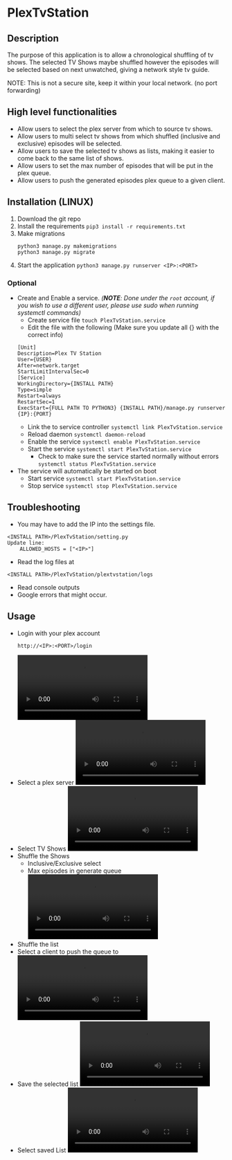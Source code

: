 # PlexTvStation

## Description
The purpose of this application is to allow a chronological shuffling of tv shows.
The selected TV Shows maybe shuffled however the episodes will be selected based on next unwatched, giving a network style tv guide.

NOTE: This is not a secure site, keep it within your local network. (no port forwarding)

## High level functionalities
- Allow users to select the plex server from which to source tv shows.
- Allow users to multi select tv shows from which shuffled (inclusive and exclusive) episodes will be selected.
- Allow users to save the selected tv shows as lists, making it easier to come back to the same list of shows.
- Allow users to set the max number of episodes that will be put in the plex queue.
- Allow users to push the generated episodes plex queue to a given client.

## Installation (LINUX)
1. Download the git repo
2. Install the requirements
    `pip3 install -r requirements.txt`
3. Make migrations
    ```
    python3 manage.py makemigrations
    python3 manage.py migrate
    ```
4. Start the application
    `python3 manage.py runserver <IP>:<PORT>`

### Optional
- Create and Enable a service. _(**NOTE**: Done under the `root` account, if you wish to use a different user, please use sudo when running systemctl commands)_
    - Create service file `touch PlexTvStation.service`
    - Edit the file with the following (Make sure you update all {} with the correct info)
    ```
    [Unit]
    Description=Plex TV Station
    User={USER}
    After=network.target
    StartLimitIntervalSec=0
    [Service]
    WorkingDirectory={INSTALL PATH}
    Type=simple
    Restart=always
    RestartSec=1
    ExecStart={FULL PATH TO PYTHON3} {INSTALL PATH}/manage.py runserver {IP}:{PORT}
    ```
    - Link the to service controller `systemctl link PlexTvStation.service`
    - Reload daemon `systemctl daemon-reload`
    - Enable the service `systemctl enable PlexTvStation.service`
    - Start the service `systemctl start PlexTvStation.service`
        - Check to make sure the service started normally without errors `systemctl status PlexTvStation.service`
- The service will automatically be started on boot
    - Start service `systemctl start PlexTvStation.service`
    - Stop service `systemctl stop PlexTvStation.service`
## Troubleshooting
- You may have to add the IP into the settings file.
```
<INSTALL PATH>/PlexTvStation/setting.py
Update line:
    ALLOWED_HOSTS = ["<IP>"]
``` 
- Read the log files at
```
<INSTALL PATH>/PlexTvStation/plextvstation/logs
```
- Read console outputs
- Google errors that might occur.

## Usage
- Login with your plex account
    ```
    http://<IP>:<PORT>/login
    ```
    ![LogIn](https://user-images.githubusercontent.com/50554850/103680804-b22be380-4f54-11eb-805e-be88c33bcd7b.mp4)
- Select a plex server
    ![Server Select](https://user-images.githubusercontent.com/50554850/103681439-77767b00-4f55-11eb-9c7b-366908e8d761.mp4)
- Select TV Shows
    ![Show Select](https://user-images.githubusercontent.com/50554850/103681471-82c9a680-4f55-11eb-91fc-cd2fab8fcbc9.mp4)
- Shuffle the Shows
    - Inclusive/Exclusive select
    - Max episodes in generate queue
    ![Shuffle](https://user-images.githubusercontent.com/50554850/103681522-9117c280-4f55-11eb-98a9-920b1a1b1fa4.mp4)
- Shuffle the list
- Select a client to push the queue to
    ![Client Push](https://user-images.githubusercontent.com/50554850/103681137-19e22e80-4f55-11eb-85b7-a96af9669d10.mp4)
- Save the selected list
    ![Save List](https://user-images.githubusercontent.com/50554850/103681290-45fdaf80-4f55-11eb-8d61-c5dcbd626cab.mp4)
- Select saved List
    ![Select List](https://user-images.githubusercontent.com/50554850/103681380-62015100-4f55-11eb-9623-e6d0d1163b1c.mp4)
